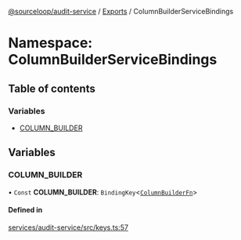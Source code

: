 [@sourceloop/audit-service](../README.md) / [Exports](../modules.md) / ColumnBuilderServiceBindings

# Namespace: ColumnBuilderServiceBindings

## Table of contents

### Variables

- [COLUMN\_BUILDER](ColumnBuilderServiceBindings.md#column_builder)

## Variables

### COLUMN\_BUILDER

• `Const` **COLUMN\_BUILDER**: `BindingKey`<[`ColumnBuilderFn`](../modules.md#columnbuilderfn)\>

#### Defined in

[services/audit-service/src/keys.ts:57](https://github.com/sourcefuse/loopback4-microservice-catalog/blob/d35fdb3f0/services/audit-service/src/keys.ts#L57)
